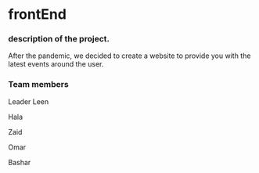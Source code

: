 # frontEnd

### description of the project.

After the pandemic, we decided to create a website to provide you with the latest events around the user.

### Team members 

Leader Leen

Hala 

Zaid 

Omar 

Bashar 
